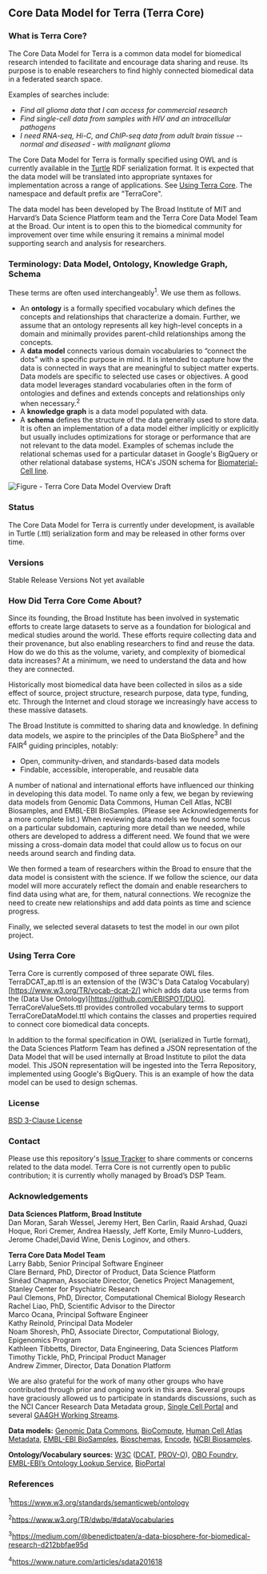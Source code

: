 ## Core Data Model for Terra (Terra Core)

### What is Terra Core?
The Core Data Model for Terra is a common data model for biomedical research intended to facilitate and encourage data sharing and reuse.  Its purpose is to enable researchers to find highly connected biomedical data in a federated search space.  

Examples of searches include:
* *Find all glioma data that I can access for commercial research*
* *Find single-cell data from samples with HIV and an intracellular pathogens*
* *I need RNA-seq, Hi-C, and ChIP-seq data from adult brain tissue -- normal and diseased - with malignant glioma*

The Core Data Model for Terra is formally specified using OWL and is currently available in the [Turtle](https://www.w3.org/TR/turtle/) RDF serialization format.  It is expected that the data model will be translated into appropriate syntaxes for implementation across a range of applications.  See [Using Terra Core](#using-Terra-Core).  The namespace and default prefix are "TerraCore".

The data model has been developed by The Broad Institute of MIT and Harvard’s Data Science Platform team and the Terra Core Data Model Team at the Broad.  Our intent is to open this to the biomedical community for improvement over time while ensuring it remains a minimal model supporting search and analysis for researchers.  

### Terminology: Data Model, Ontology, Knowledge Graph, Schema
These terms are often used interchangeably<sup>1</sup>.  We use them as follows.
* An **ontology** is a formally specified vocabulary which defines the concepts and relationships that characterize a domain.  Further, we assume that an ontology represents all key high-level concepts in a domain and minimally provides parent-child relationships among the concepts.
* A **data model** connects various domain vocabularies to “connect the dots” with a specific purpose in mind.  It is intended to capture how the data is connected in ways that are meaningful to subject matter experts.  Data models are specific to selected use cases or objectives.  A good data model leverages standard vocabularies often in the form of ontologies and defines and extends concepts and relationships only when necessary.<sup>2</sup>
* A **knowledge graph** is a data model populated with data.
* A **schema** defines the structure of the data generally used to store data. It is often an implementation of a data model either implicitly or explicitly but usually includes optimizations for storage or performance that are not relevant to the data model. Examples of schemas include the relational schemas used for a particular dataset in Google's BigQuery or other relational database systems, HCA's JSON schema for [Biomaterial-Cell line](https://data.humancellatlas.org/metadata/dictionary/biomaterial/cell_line).

![Figure - Terra Core Data Model Overview Draft](https://github.com/DataBiosphere/terra-core-data-model/blob/master/documents/TerraCoreDataModel-Overview_Apr2020.jpg)

### Status
The Core Data Model for Terra is currently under development, is available in Turtle (.ttl) serialization form and may be released in other forms over time.

### Versions
Stable Release Versions
Not yet available

### How Did Terra Core Come About?

Since its founding, the Broad Institute has been involved in systematic efforts to create large datasets to serve as a foundation for biological and medical studies around the world.  These efforts require collecting data and their provenance, but also enabling researchers to find and reuse the data.  How do we do this as the volume, variety, and complexity of biomedical data increases?  At a minimum, we need to understand the data and how they are connected.  

Historically most biomedical data have been collected in silos as a side effect of source, project structure, research purpose, data type, funding, etc.  Through the Internet and cloud storage we increasingly have access to these massive datasets. 

The Broad Institute is committed to sharing data and knowledge. In defining data models, we aspire to the principles of the Data BioSphere<sup>3</sup> and the FAIR<sup>4</sup> guiding principles, notably:
* Open, community-driven, and standards-based data models
* Findable, accessible, interoperable, and reusable data

A number of national and international efforts have influenced our thinking in developing this data model.  To name only a few, we began by reviewing data models from Genomic Data Commons, Human Cell Atlas, NCBI Biosamples, and EMBL-EBI BioSamples.  (Please see Acknowledgements for a more complete list.)  When reviewing data models we found some focus on a particular subdomain, capturing more detail than we needed, while others are developed to address a different need.  We found that we were missing a cross-domain data model that could allow us to focus on our needs around search and finding data.  

We then formed a team of researchers within the Broad to ensure that the data model is consistent with the science.  If we follow the science, our data model will more accurately reflect the domain and enable researchers to find data using what are, for them, natural connections.  We recognize the need to create new relationships and add data points as time and science progress. 

Finally, we selected several datasets to test the model in our own pilot project.

### Using Terra Core
Terra Core is currently composed of three separate OWL files. TerraDCAT_ap.ttl is an extension of the (W3C's Data Catalog Vocabulary)[https://www.w3.org/TR/vocab-dcat-2/] which adds data use terms from the (Data Use Ontology)[https://github.com/EBISPOT/DUO].  TerraCoreValueSets.ttl provides controlled vocabulary terms to support TerraCoreDataModel.ttl which contains the classes and properties required to connect core biomedical data concepts.

In addition to the formal specification in OWL (serialized in Turtle format), the Data Sciences Platform Team has defined a JSON representation of the Data Model that will be used internally at Broad Institute to pilot the data model.  This JSON representation will be ingested into the Terra Repository, implemented using Google's BigQuery.  This is an example of how the data model can be used to design schemas.  

### License
[BSD 3-Clause License](https://github.com/broadinstitute/dsp-data-models/blob/master/LICENSE)

### Contact
Please use this repository's [Issue Tracker](https://github.com/broadinstitute/dsp-data-models/issues "Issue Tracker") to share comments or concerns related to the data model.  Terra Core is not currently open to public contribution; it is currently wholly managed by Broad’s DSP Team.

### Acknowledgements
**Data Sciences Platform, Broad Institute**  
Dan Moran, Sarah Wessel, Jeremy Hert, Ben Carlin, Raaid Arshad, Quazi Hoque, Rori Cremer, Andrea Haessly, Jeff Korte, Emily Munro-Ludders, Jerome Chadel,David Wine, Denis Loginov, and others.

**Terra Core Data Model Team**  
Larry Babb, Senior Principal Software Engineer  
Clare Bernard, PhD, Director of Product, Data Science Platform  
Sinéad Chapman, Associate Director, Genetics Project Management, Stanley Center for Psychiatric Research  
Paul Clemons, PhD, Director, Computational Chemical Biology Research   
Rachel Liao, PhD, Scientific Advisor to the Director   
Marco Ocana, Principal Software Engineer   
Kathy Reinold, Principal Data Modeler  
Noam Shoresh, PhD, Associate Director, Computational Biology, Epigenomics Program    
Kathleen Tibbetts, Director, Data Engineering, Data Sciences Platform  
Timothy Tickle, PhD, Principal Product Manager  
Andrew Zimmer, Director, Data Donation Platform  

We are also grateful for the work of many other groups who have contributed through prior and ongoing work in this area.  Several groups have graciously allowed us to participate in standards discussions, such as the NCI Cancer Research Data Metadata group, [Single Cell Portal](https://portals.broadinstitute.org/single_cell "Single Cell Portal") and several [GA4GH Working Streams](https://www.ga4gh.org/how-we-work/workstreams "GA4GH Working Streams").

**Data models:** [Genomic Data Commons](https://gdc.cancer.gov/developers/gdc-data-model/gdc-data-model-components "Genomic Data Commons"), [BioCompute](https://github.com/biocompute-objects/BCO_Specification "BioCompute"), [Human Cell Atlas Metadata](https://data.humancellatlas.org/metadata "Human Cell Atlas Metadata"), [EMBL-EBI BioSamples](https://www.ebi.ac.uk/biosamples/docs/references/sampletab "EMBL-EBI BioSamples"), [Bioschemas](https://bioschemas.org/specifications/ "Bioschemas"), [Encode](https://www.encodeproject.org/profiles/ "Encode"), [NCBI Biosamples](https://submit.ncbi.nlm.nih.gov/biosample/template/?package=Human.1.0&action=definition "NCBI Biosamples").

**Ontology/Vocabulary sources:** [W3C](https://www.w3.org/ "W3C") ([DCAT](https://w3c.github.io/dxwg/dcat/ "DCAT"), [PROV-O](https://www.w3.org/TR/prov-o/ "PROV-O")), [OBO Foundry,](http://obofoundry.org/ "OBO Foundry,") [EMBL-EBI’s Ontology Lookup Service](https://bioportal.bioontology.org/ontologies "EMBL-EBI’s Ontology Lookup Service"), [BioPortal](https://bioportal.bioontology.org/ontologies "BioPortal")

### References

<sup>1</sup>https://www.w3.org/standards/semanticweb/ontology 

<sup>2</sup>https://www.w3.org/TR/dwbp/#dataVocabularies

<sup>3</sup>https://medium.com/@benedictpaten/a-data-biosphere-for-biomedical-research-d212bbfae95d

<sup>4</sup>https://www.nature.com/articles/sdata201618


